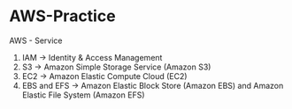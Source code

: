 # AWS-Practice
AWS - Service

1) IAM ->  Identity & Access Management
2) S3  -> Amazon Simple Storage Service (Amazon S3)
3) EC2 -> Amazon Elastic Compute Cloud (EC2) 
4) EBS and EFS -> Amazon Elastic Block Store (Amazon EBS) and Amazon Elastic File System (Amazon EFS)
